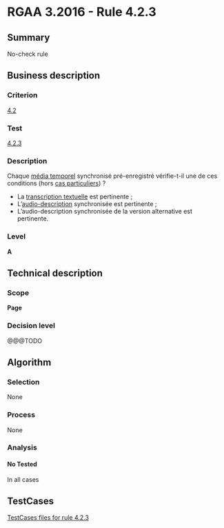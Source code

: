 # RGAA 3.2016 - Rule 4.2.3

## Summary
No-check rule


## Business description

### Criterion
[4.2](http://references.modernisation.gouv.fr/rgaa-accessibilite/criteres.html#crit-4-2)

### Test
[4.2.3](http://references.modernisation.gouv.fr/rgaa-accessibilite/criteres.html#test-4-2-3)

### Description
<div lang="fr">Chaque <a href="http://references.modernisation.gouv.fr/rgaa-accessibilite/glossaire.html#mdia-temporel-type-son-vido-et-synchronis">m&#xE9;dia temporel</a> synchronis&#xE9; pr&#xE9;-enregistr&#xE9; v&#xE9;rifie-t-il une de ces conditions (hors <a href="http://references.modernisation.gouv.fr/rgaa-accessibilite/cas-particuliers.html#cp-4-1,4-2,4-3,4-5,4-7,4-9,4-11,4-13" title="Cas particuliers pour le crit&#xE8;re 4.2">cas particuliers</a>)&nbsp;? <ul><li>La <a href="http://references.modernisation.gouv.fr/rgaa-accessibilite/glossaire.html#transcription-textuelle-media-temporel">transcription textuelle</a> est pertinente&nbsp;;</li> <li>L&#x2019;<a href="http://references.modernisation.gouv.fr/rgaa-accessibilite/glossaire.html#audiodescription-synchronise-media-temporel">audio-description</a> synchronis&#xE9;e est pertinente&nbsp;;</li> <li>L&#x2019;audio-description synchronis&#xE9;e de la version alternative est pertinente.</li> </ul></div>

### Level
**A**


## Technical description

### Scope
**Page**

### Decision level
@@@TODO


## Algorithm

### Selection
None

### Process
None

### Analysis

#### No Tested
In all cases


##  TestCases

[TestCases files for rule 4.2.3](https://github.com/Asqatasun/Asqatasun/tree/RGAA_3.2016/rules/rules-rgaa3.2016/src/test/resources/testcases/rgaa32016/Rgaa32016Rule040203/)


